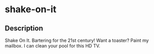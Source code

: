 # shake-on-it

## Description

Shake On It. Bartering for the 21st century! Want a toaster? Paint my mailbox. I can clean your pool for this HD TV. 


